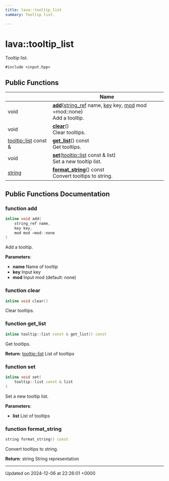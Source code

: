 ```yaml
---
title: lava::tooltip_list
summary: Tooltip list. 

---
```


# lava::tooltip_list



Tooltip list. 


`#include <input.hpp>`

## Public Functions

|                | Name           |
| -------------- | -------------- |
| void | **[add](/_doxybook/Classes/structlava_1_1tooltip__list.md#function-add)**([string_ref](/_doxybook/Namespaces/namespacelava.md#using-string-ref) name, [key](/_doxybook/Namespaces/namespacelava.md#enum-key) key, [mod](/_doxybook/Namespaces/namespacelava.md#enum-mod) mod =mod::none)<br>Add a tooltip.  |
| void | **[clear](/_doxybook/Classes/structlava_1_1tooltip__list.md#function-clear)**()<br>Clear tooltips.  |
| [tooltip::list](/_doxybook/Classes/structlava_1_1tooltip.md#using-list) const & | **[get_list](/_doxybook/Classes/structlava_1_1tooltip__list.md#function-get-list)**() const<br>Get tooltips.  |
| void | **[set](/_doxybook/Classes/structlava_1_1tooltip__list.md#function-set)**([tooltip::list](/_doxybook/Classes/structlava_1_1tooltip.md#using-list) const & list)<br>Set a new tooltip list.  |
| [string](/_doxybook/Namespaces/namespacelava.md#using-string) | **[format_string](/_doxybook/Classes/structlava_1_1tooltip__list.md#function-format-string)**() const<br>Convert tooltips to string.  |

## Public Functions Documentation

### function add

```cpp
inline void add(
    string_ref name,
    key key,
    mod mod =mod::none
)
```

Add a tooltip. 

**Parameters**: 

  * **name** Name of tooltip 
  * **key** Input key 
  * **mod** Input mod (default: none) 


### function clear

```cpp
inline void clear()
```

Clear tooltips. 

### function get_list

```cpp
inline tooltip::list const & get_list() const
```

Get tooltips. 

**Return**: [tooltip::list](/_doxybook/Classes/structlava_1_1tooltip.md#using-list) List of tooltips 

### function set

```cpp
inline void set(
    tooltip::list const & list
)
```

Set a new tooltip list. 

**Parameters**: 

  * **list** List of tooltips 


### function format_string

```cpp
string format_string() const
```

Convert tooltips to string. 

**Return**: string String representation 

-------------------------------

Updated on 2024-12-06 at 22:26:01 +0000